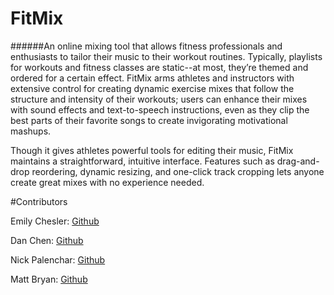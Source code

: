 # FitMix
######An online mixing tool that allows fitness professionals and enthusiasts to tailor their music to their workout routines.
Typically, playlists for workouts and fitness classes are static--at most, they’re themed and ordered for a certain effect. FitMix arms athletes and instructors with extensive control for creating dynamic exercise mixes that follow the structure and intensity of their workouts; users can enhance their mixes with sound effects and text-to-speech instructions, even as they clip the best parts of their favorite songs to create invigorating motivational mashups.

Though it gives athletes powerful tools for editing their music, FitMix maintains a straightforward, intuitive interface. Features such as drag-and-drop reordering, dynamic resizing, and one-click track cropping lets anyone create great mixes with no experience needed.

#Contributors

Emily Chesler: [Github](https://github.com/emches)

Dan Chen: [Github](https://github.com/DanielChen1013)

Nick Palenchar: [Github](https://github.com/nickpalenchar)

Matt Bryan: [Github](https://github.com/aMattBryan)
